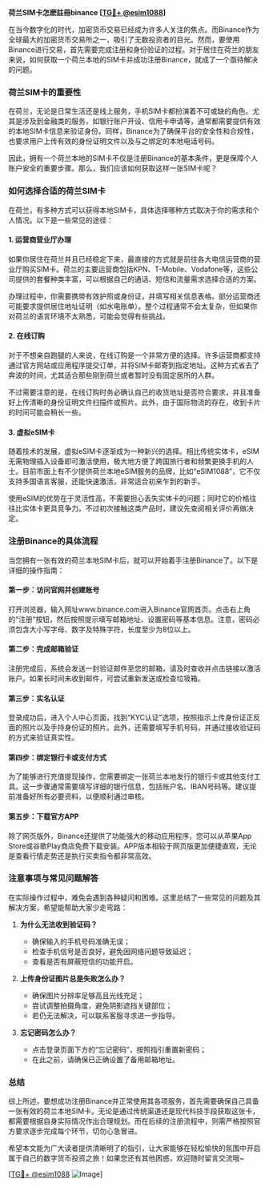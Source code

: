 **荷兰SIM卡怎麽註冊binance [[TG💪+ @esim1088](https://t.me/s/esim1088)]**

在当今数字化的时代，加密货币交易已经成为许多人关注的焦点。而Binance作为全球最大的加密货币交易所之一，吸引了无数投资者的目光。然而，要使用Binance进行交易，首先需要完成注册和身份验证的过程。对于居住在荷兰的朋友来说，如何获取一个荷兰本地的SIM卡并成功注册Binance，就成了一个亟待解决的问题。

### 荷兰SIM卡的重要性

在荷兰，无论是日常生活还是线上服务，手机SIM卡都扮演着不可或缺的角色。尤其是涉及到金融类的服务，如银行账户开设、信用卡申请等，通常都需要提供有效的本地SIM卡信息来验证身份。同样，Binance为了确保平台的安全性和合规性，也要求用户上传有效的身份证明文件以及与之绑定的本地电话号码。

因此，拥有一个荷兰本地的SIM卡不仅是注册Binance的基本条件，更是保障个人账户安全的重要步骤。那么，我们应该如何获取这样一张SIM卡呢？

### 如何选择合适的荷兰SIM卡

在荷兰，有多种方式可以获得本地SIM卡，具体选择哪种方式取决于你的需求和个人情况。以下是一些常见的途径：

#### 1. **运营商营业厅办理**
   如果你居住在荷兰并且已经稳定下来，最直接的方式就是前往各大电信运营商的营业厅购买SIM卡。荷兰的主要运营商包括KPN、T-Mobile、Vodafone等，这些公司提供的套餐种类丰富，可以根据自己的通话、短信和流量需求选择合适的方案。

   办理过程中，你需要携带有效护照或身份证，并填写相关信息表格。部分运营商还可能要求提供居住地址证明（如水电账单）。整个过程通常不会太复杂，但如果你对荷兰的语言环境不太熟悉，可能会觉得有些挑战。

#### 2. **在线订购**
   对于不想亲自跑腿的人来说，在线订购是一个非常方便的选择。许多运营商都支持通过官方网站或应用程序提交订单，并将SIM卡邮寄到指定地址。这种方式省去了奔波的时间，尤其适合那些刚到荷兰或者暂时没有固定居所的人群。

   不过需要注意的是，在线订购时务必确认自己的收货地址是否符合要求，并且准备好上传清晰的身份证明文件扫描件或照片。此外，由于国际物流的存在，收到卡片的时间可能会稍长一些。

#### 3. **虚拟eSIM卡**
   随着技术的发展，虚拟eSIM卡逐渐成为一种新兴的选择。相比传统实体卡，eSIM无需物理插入设备即可激活使用，极大地方便了跨国旅行者和频繁更换手机的人士。目前市面上有不少提供荷兰本地eSIM服务的品牌，比如“eSIM1088”，它不仅支持多国语言客服，还能快速激活，非常适合初来乍到的新手。

   使用eSIM的优势在于灵活性高，不需要担心丢失实体卡的问题；同时它的价格往往比实体卡更具竞争力。不过初次接触这类产品时，建议先查阅相关评价再做决定。

### 注册Binance的具体流程

当您拥有一张有效的荷兰本地SIM卡后，就可以开始着手注册Binance了。以下是详细的操作指南：

#### 第一步：访问官网并创建账号
打开浏览器，输入网址www.binance.com进入Binance官网首页。点击右上角的“注册”按钮，然后按照提示填写邮箱地址、设置密码等基本信息。注意，密码必须包含大小写字母、数字及特殊字符，长度至少为8位以上。

#### 第二步：完成邮箱验证
注册完成后，系统会发送一封验证邮件至您的邮箱，请及时查收并点击链接以激活账户。如果长时间未收到邮件，可尝试重新发送或检查垃圾箱。

#### 第三步：实名认证
登录成功后，进入个人中心页面，找到“KYC认证”选项，按照指示上传身份证正反面的照片以及手持身份证的照片。此外，还需要填写手机号码，并通过接收验证码的方式来验证真实性。

#### 第四步：绑定银行卡或支付方式
为了能够进行充值提现操作，您需要绑定一张荷兰本地发行的银行卡或其他支付工具。这一步骤通常需要填写详细的银行信息，包括账户名、IBAN号码等。建议提前准备好所有必要资料，以便顺利通过审核。

#### 第五步：下载官方APP
除了网页版外，Binance还提供了功能强大的移动应用程序，您可以从苹果App Store或谷歌Play商店免费下载安装。APP版本相较于网页版更加便捷直观，无论是查看行情走势还是执行买卖指令都非常高效。

### 注意事项与常见问题解答

在实际操作过程中，难免会遇到各种疑问和困难。这里总结了一些常见的问题及其解决方案，希望能帮助大家少走弯路：

1. **为什么无法收到验证码？**
   - 确保输入的手机号码准确无误；
   - 检查手机信号是否良好，避免因网络问题导致延迟；
   - 查看是否有屏蔽短信的功能开启。

2. **上传身份证图片总是失败怎么办？**
   - 确保图片分辨率足够高且光线充足；
   - 尝试调整拍摄角度，避免阴影遮挡关键部位；
   - 若仍无法解决，可以联系客服寻求进一步指导。

3. **忘记密码怎么办？**
   - 点击登录页面下方的“忘记密码”，按照指引重置新密码；
   - 在此之前，请确保已正确设置了备用邮箱地址。

### 总结

综上所述，要想成功注册Binance并正常使用其各项服务，首先需要确保自己具备一张有效的荷兰本地SIM卡。无论是通过传统渠道还是现代科技手段获取这张卡，都需要根据自身实际情况作出合理规划。而在后续的注册流程中，则需严格按照官方要求逐步完成每个环节，切勿心急冒进。

希望本文能为广大读者提供清晰明了的指引，让大家能够在轻松愉快的氛围中开启属于自己的数字货币投资之旅！如果您还有其他困惑，欢迎随时留言交流哦~

[[TG💪+ @esim1088](https://t.me/s/esim1088) ![Image](https://i.postimg.cc/4NQfJmqS/Snipaste-2025-05-13-00-14-12.png)]